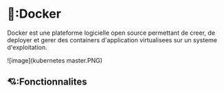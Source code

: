 # 🐳:Docker 

Docker est une plateforme logicielle open source permettant de creer, de deployer et gerer des containers d'application virtualisees  sur un systeme d'exploitation.

![image](kubernetes master.PNG)

## 💘:Fonctionnalites 


